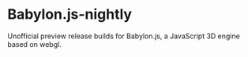 # Babylon.js-nightly
Unofficial preview release builds for Babylon.js, a JavaScript 3D engine based on webgl.
